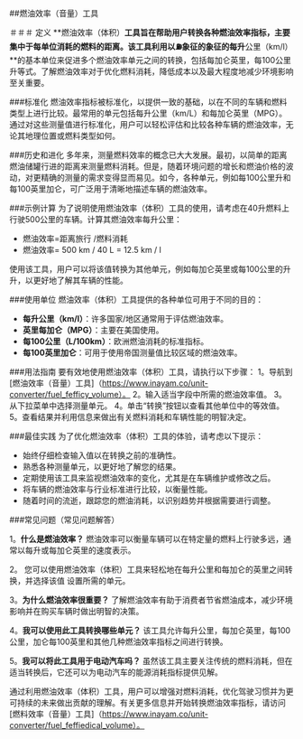 ##燃油效率（音量）工具

＃＃＃ 定义
**燃油效率（体积）**工具旨在帮助用户转换各种燃油效率指标，主要集中于每单位消耗的燃料的距离。该工具利用以⛽象征的象征的每升**公里（km/l）**的基本单位来促进多个燃油效率单元之间的转换，包括每加仑英里，每100公里升等式。了解燃油效率对于优化燃料消耗，降低成本以及最大程度地减少环境影响至关重要。

###标准化
燃油效率指标被标准化，以提供一致的基础，以在不同的车辆和燃料类型上进行比较。最常用的单元包括每升公里（km/L）和每加仑英里（MPG）。通过对这些测量值进行标准化，用户可以轻松评估和比较各种车辆的燃油效率，无论其地理位置或燃料类型如何。

###历史和进化
多年来，测量燃料效率的概念已大大发展。最初，以简单的距离燃油储罐行进的距离来测量燃料消耗。但是，随着环境问题的增长和燃油价格的波动，对更精确的测量的需求变得显而易见。如今，各种单元，例如每100公里升和每100英里加仑，可广泛用于清晰地描述车辆的燃油效率。

###示例计算
为了说明使用燃油效率（体积）工具的使用，请考虑在40升燃料上行驶500公里的车辆。计算其燃油效率每升公里：
- 燃油效率=距离旅行 /燃料消耗
- 燃油效率= 500 km / 40 L = 12.5 km / l

使用该工具，用户可以将该值转换为其他单元，例如每加仑英里或每100公里的升升，以更好地了解其车辆的性能。

###使用单位
燃油效率（体积）工具提供的各种单位可用于不同的目的：
-  **每升公里（km/l）**：许多国家/地区通常用于评估燃油效率。
-  **英里每加仑（MPG）**：主要在美国使用。
-  **每100公里（L/100km）**：欧洲燃油消耗的标准指标。
-  **每100英里加仑**：可用于使用帝国测量值比较区域的燃油效率。

###用法指南
要有效地使用燃油效率（体积）工具，请执行以下步骤：
1。导航到[燃油效率（音量）工具]（https://www.inayam.co/unit-converter/fuel_fefficy_volume）。
2。输入适当字段中所需的燃油效率值。
3。从下拉菜单中选择测量单元。
4。单击“转换”按钮以查看其他单位中的等效值。
5。查看结果并利用信息来做出有关燃料消耗和车辆性能的明智决定。

###最佳实践
为了优化燃油效率（体积）工具的体验，请考虑以下提示：
- 始终仔细检查输入值以在转换之前的准确性。
- 熟悉各种测量单元，以更好地了解您的结果。
- 定期使用该工具来监视燃油效率的变化，尤其是在车辆维护或修改之后。
- 将车辆的燃油效率与行业标准进行比较，以衡量性能。
- 随着时间的流逝，跟踪您的燃油消耗，以识别趋势并根据需要进行调整。

###常见问题（常见问题解答）

1。**什么是燃油效率？**
燃油效率可以衡量车辆可以在特定量的燃料上行驶多远，通常以每升或每加仑英里的速度表示。

2。
您可以使用燃油效率（体积）工具来轻松地在每升公里和每加仑的英里之间转换，并选择该值 设置所需的单元。

3。**为什么燃油效率很重要？**
了解燃油效率有助于消费者节省燃油成本，减少环境影响并在购买车辆时做出明智的决策。

4。**我可以使用此工具转换哪些单元？**
该工具允许每升公里，每加仑英里，每100公里，加仑每100英里和其他几种燃油效率指标之间进行转换。

5。**我可以将此工具用于电动汽车吗？**
虽然该工具主要关注传统的燃料消耗，但在适当转换后，它还可以为电动汽车的能源消耗指标提供见解。

通过利用燃油效率（体积）工具，用户可以增强对燃料消耗，优化驾驶习惯并为更可持续的未来做出贡献的理解。有关更多信息并开始转换燃油效率指标，请访问[燃料效率（音量）工具]（https://www.inayam.co/unit-converter/fuel_feffiedical_volume）。